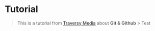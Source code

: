 # Tutorial
> This is a tutorial from [Traversy Media](https://www.youtube.com/channel/UC29ju8bIPH5as8OGnQzwJyA) about **Git & Github** >
Test
